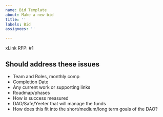 ```yaml
---
name: Bid Template
about: Make a new bid
title: ''
labels: Bid
assignees: ''

---
```


xLink RFP: #1

## Should address these issues
- Team and Roles, monthly comp
- Completion Date
- Any current work or supporting links
- Roadmap/phases
- How is success measured
- DAO/Safe/Yeeter that will manage the funds
- How does this fit into the short/medium/long term goals of the DAO?
